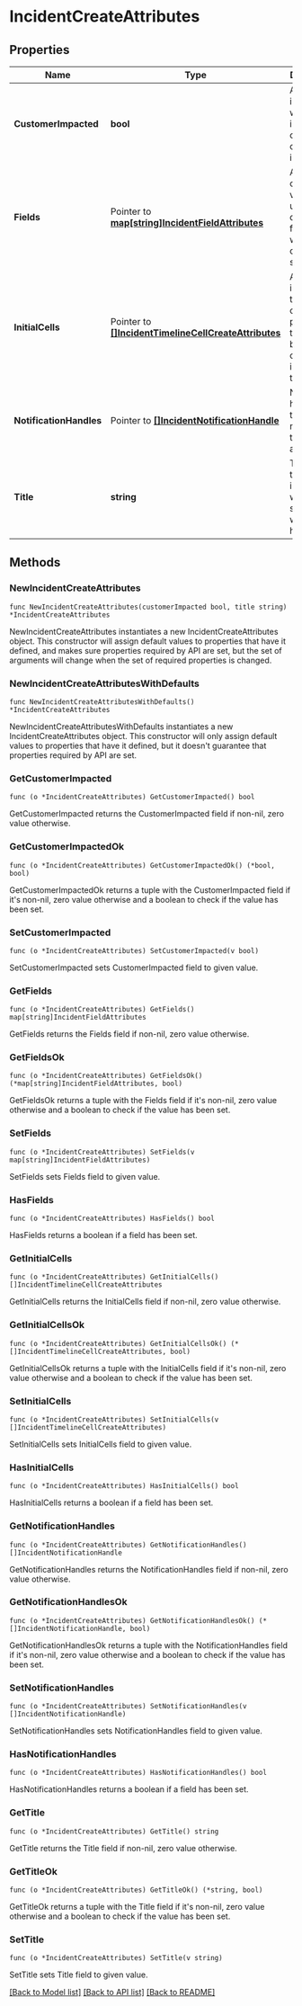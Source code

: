 # IncidentCreateAttributes

## Properties

| Name                    | Type                                                                                             | Description                                                                                | Notes      |
| ----------------------- | ------------------------------------------------------------------------------------------------ | ------------------------------------------------------------------------------------------ | ---------- |
| **CustomerImpacted**    | **bool**                                                                                         | A flag indicating whether the incident caused customer impact.                             |
| **Fields**              | Pointer to [**map[string]IncidentFieldAttributes**](IncidentFieldAttributes.md)                  | A condensed view of the user-defined fields for which to create initial selections.        | [optional] |
| **InitialCells**        | Pointer to [**[]IncidentTimelineCellCreateAttributes**](IncidentTimelineCellCreateAttributes.md) | An array of initial timeline cells to be placed at the beginning of the incident timeline. | [optional] |
| **NotificationHandles** | Pointer to [**[]IncidentNotificationHandle**](IncidentNotificationHandle.md)                     | Notification handles that will be notified of the incident at creation.                    | [optional] |
| **Title**               | **string**                                                                                       | The title of the incident, which summarizes what happened.                                 |

## Methods

### NewIncidentCreateAttributes

`func NewIncidentCreateAttributes(customerImpacted bool, title string) *IncidentCreateAttributes`

NewIncidentCreateAttributes instantiates a new IncidentCreateAttributes object.
This constructor will assign default values to properties that have it defined,
and makes sure properties required by API are set, but the set of arguments
will change when the set of required properties is changed.

### NewIncidentCreateAttributesWithDefaults

`func NewIncidentCreateAttributesWithDefaults() *IncidentCreateAttributes`

NewIncidentCreateAttributesWithDefaults instantiates a new IncidentCreateAttributes object.
This constructor will only assign default values to properties that have it defined,
but it doesn't guarantee that properties required by API are set.

### GetCustomerImpacted

`func (o *IncidentCreateAttributes) GetCustomerImpacted() bool`

GetCustomerImpacted returns the CustomerImpacted field if non-nil, zero value otherwise.

### GetCustomerImpactedOk

`func (o *IncidentCreateAttributes) GetCustomerImpactedOk() (*bool, bool)`

GetCustomerImpactedOk returns a tuple with the CustomerImpacted field if it's non-nil, zero value otherwise
and a boolean to check if the value has been set.

### SetCustomerImpacted

`func (o *IncidentCreateAttributes) SetCustomerImpacted(v bool)`

SetCustomerImpacted sets CustomerImpacted field to given value.

### GetFields

`func (o *IncidentCreateAttributes) GetFields() map[string]IncidentFieldAttributes`

GetFields returns the Fields field if non-nil, zero value otherwise.

### GetFieldsOk

`func (o *IncidentCreateAttributes) GetFieldsOk() (*map[string]IncidentFieldAttributes, bool)`

GetFieldsOk returns a tuple with the Fields field if it's non-nil, zero value otherwise
and a boolean to check if the value has been set.

### SetFields

`func (o *IncidentCreateAttributes) SetFields(v map[string]IncidentFieldAttributes)`

SetFields sets Fields field to given value.

### HasFields

`func (o *IncidentCreateAttributes) HasFields() bool`

HasFields returns a boolean if a field has been set.

### GetInitialCells

`func (o *IncidentCreateAttributes) GetInitialCells() []IncidentTimelineCellCreateAttributes`

GetInitialCells returns the InitialCells field if non-nil, zero value otherwise.

### GetInitialCellsOk

`func (o *IncidentCreateAttributes) GetInitialCellsOk() (*[]IncidentTimelineCellCreateAttributes, bool)`

GetInitialCellsOk returns a tuple with the InitialCells field if it's non-nil, zero value otherwise
and a boolean to check if the value has been set.

### SetInitialCells

`func (o *IncidentCreateAttributes) SetInitialCells(v []IncidentTimelineCellCreateAttributes)`

SetInitialCells sets InitialCells field to given value.

### HasInitialCells

`func (o *IncidentCreateAttributes) HasInitialCells() bool`

HasInitialCells returns a boolean if a field has been set.

### GetNotificationHandles

`func (o *IncidentCreateAttributes) GetNotificationHandles() []IncidentNotificationHandle`

GetNotificationHandles returns the NotificationHandles field if non-nil, zero value otherwise.

### GetNotificationHandlesOk

`func (o *IncidentCreateAttributes) GetNotificationHandlesOk() (*[]IncidentNotificationHandle, bool)`

GetNotificationHandlesOk returns a tuple with the NotificationHandles field if it's non-nil, zero value otherwise
and a boolean to check if the value has been set.

### SetNotificationHandles

`func (o *IncidentCreateAttributes) SetNotificationHandles(v []IncidentNotificationHandle)`

SetNotificationHandles sets NotificationHandles field to given value.

### HasNotificationHandles

`func (o *IncidentCreateAttributes) HasNotificationHandles() bool`

HasNotificationHandles returns a boolean if a field has been set.

### GetTitle

`func (o *IncidentCreateAttributes) GetTitle() string`

GetTitle returns the Title field if non-nil, zero value otherwise.

### GetTitleOk

`func (o *IncidentCreateAttributes) GetTitleOk() (*string, bool)`

GetTitleOk returns a tuple with the Title field if it's non-nil, zero value otherwise
and a boolean to check if the value has been set.

### SetTitle

`func (o *IncidentCreateAttributes) SetTitle(v string)`

SetTitle sets Title field to given value.

[[Back to Model list]](../README.md#documentation-for-models) [[Back to API list]](../README.md#documentation-for-api-endpoints) [[Back to README]](../README.md)
